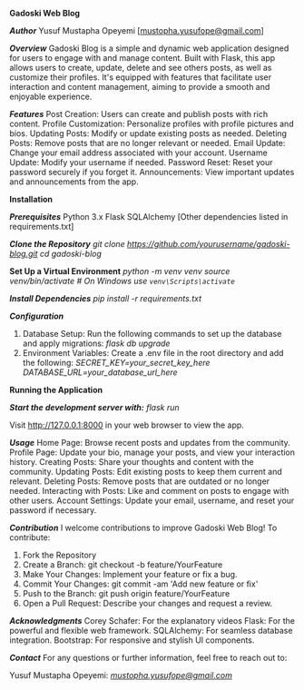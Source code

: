 **Gadoski Web Blog**

***Author***
Yusuf Mustapha Opeyemi [mustopha.yusufope@gmail.com]

***Overview***
Gadoski Blog is a simple and dynamic web application designed for users to engage with and manage content. Built with Flask, this app allows users to create, update, delete and see others posts, as well as customize their profiles. It's equipped with features that facilitate user interaction and content management, aiming to provide a smooth and enjoyable experience.

***Features***
Post Creation: Users can create and publish posts with rich content.
Profile Customization: Personalize profiles with profile pictures and bios.
Updating Posts: Modify or update existing posts as needed.
Deleting Posts: Remove posts that are no longer relevant or needed.
Email Update: Change your email address associated with your account.
Username Update: Modify your username if needed.
Password Reset: Reset your password securely if you forget it.
Announcements: View important updates and announcements from the app.

**Installation**

***Prerequisites***
Python 3.x
Flask
SQLAlchemy
[Other dependencies listed in requirements.txt]

***Clone the Repository***
*git clone https://github.com/yourusername/gadoski-blog.git*
*cd gadoski-blog*

**Set Up a Virtual Environment**
*python -m venv venv*
*source venv/bin/activate  # On Windows use `venv\Scripts\activate`*

***Install Dependencies***
*pip install -r requirements.txt*

***Configuration***
1. Database Setup: Run the following commands to set up the database and apply migrations:
*flask db upgrade*
2. Environment Variables: Create a .env file in the root directory and add the following:
*SECRET_KEY=your_secret_key_here*
*DATABASE_URL=your_database_url_here*

**Running the Application**

***Start the development server with:***
*flask run*

Visit http://127.0.0.1:8000 in your web browser to view the app.

***Usage***
Home Page: Browse recent posts and updates from the community.
Profile Page: Update your bio, manage your posts, and view your interaction history.
Creating Posts: Share your thoughts and content with the community.
Updating Posts: Edit existing posts to keep them current and relevant.
Deleting Posts: Remove posts that are outdated or no longer needed.
Interacting with Posts: Like and comment on posts to engage with other users.
Account Settings: Update your email, username, and reset your password if necessary.

***Contribution***
I welcome contributions to improve Gadoski Web Blog! To contribute:

1. Fork the Repository
2. Create a Branch: git checkout -b feature/YourFeature
3. Make Your Changes: Implement your feature or fix a bug.
4. Commit Your Changes: git commit -am 'Add new feature or fix'
5. Push to the Branch: git push origin feature/YourFeature
6. Open a Pull Request: Describe your changes and request a review.

***Acknowledgments***
Corey Schafer: For the explanatory videos
Flask: For the powerful and flexible web framework.
SQLAlchemy: For seamless database integration.
Bootstrap: For responsive and stylish UI components.

***Contact***
For any questions or further information, feel free to reach out to:

Yusuf Mustapha Opeyemi: *mustopha.yusufope@gmail.com*
